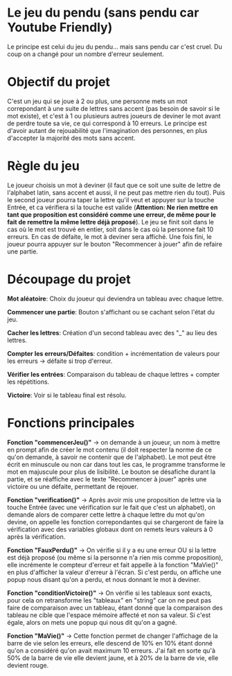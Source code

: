 # Le jeu du pendu (sans pendu car Youtube Friendly)

Le principe est celui du jeu du pendu... mais sans pendu car c'est cruel. Du coup on a changé pour un nombre d'erreur seulement.

# Objectif du projet
C'est un jeu qui se joue à 2 ou plus, une personne mets un mot correpondant à une suite de lettres sans accent (pas besoin de savoir si le mot existe), et c'est à 1 ou plusieurs autres joueurs de deviner le mot avant de perdre toute sa vie, ce qui correspond à 10 erreurs. Le principe est d'avoir autant de rejouabilité que l'imagination des personnes, en plus d'accepter la majorité des mots sans accent.

# Règle du jeu
Le joueur choisis un mot à deviner (il faut que ce soit une suite de lettre de l'alphabet latin, sans accent et aussi, il ne peut pas mettre rien du tout). Puis le second joueur pourra taper la lettre qu'il veut et appuyer sur la touche Entrée, et ca vérifiera si la touche est valide (**Attention: Ne rien mettre en tant que proposition est considéré comme une erreur, de même pour le fait de remettre la même lettre déjà proposé**). Le jeu se finit soit dans le cas où le mot est trouvé en entier, soit dans le cas où la personne fait 10 erreurs. En cas de défaite, le mot à deviner sera affiché. Une fois fini, le joueur pourra appuyer sur le bouton "Recommencer à jouer" afin de refaire une partie.

# Découpage du projet
**Mot aléatoire**: Choix du joueur qui deviendra un tableau avec chaque lettre.

**Commencer une partie**: Bouton s'affichant ou se cachant selon l'état du jeu.

**Cacher les lettres**: Création d'un second tableau avec des "_" au lieu des lettres.

**Compter les erreurs/Défaites**: condition + incrémentation de valeurs pour les erreurs -> défaite si trop d'erreur.

**Vérifier les entrées**: Comparaison du tableau de chaque lettres + compter les répétitions.

**Victoire**: Voir si le tableau final est résolu.

# Fonctions principales
**Fonction "commencerJeu()"** -> on demande à un joueur, un nom à mettre en prompt afin de créer le mot contenu (il doit respecter la norme de ce qu'on demande, à savoir ne contenir que de l'alphabet). Le mot peut être écrit en minuscule ou non car dans tout les cas, le programme transforme le mot en majuscule pour plus de lisibilité. Le bouton se désafiche durant la partie, et se réaffiche avec le texte "Recommencer à jouer" après une victoire ou une défaite, permettant de rejouer.

**Fonction "verification()"** -> Après avoir mis une proposition de lettre via la touche Entrée (avec une vérification sur le fait que c'est un alphabet), on demande alors de comparer cette lettre à chaque lettre du mot qu'on devine, on appelle les fonction correpondantes qui se chargeront de faire la vérification avec des variables globaux dont on remets leurs valeurs à 0 après la vérification.

**Fonction "FauxPerdu()"** -> On vérifie si il y a eu une erreur OU si la lettre est déjà proposé (ou même si la personne n'a rien mis comme proposition), elle incrémente le compteur d'erreur et fait appelle à la fonction "MaVie()" en plus d'afficher la valeur d'erreur à l'écran. Si c'est perdu, on affiche une popup nous disant qu'on a perdu, et nous donnant le mot à deviner.

**Fonction "conditionVictoire()"** -> On vérifie si les tableaux sont exacts, pour cela on retransforme les "tableaux" en "string" car on ne peut pas faire de comparaison avec un tableau, étant donné que la comparaison des tableau ne cible que l'espace mémoire affecté et non sa valeur. Si c'est égale, alors on mets une popup qui nous dit qu'on a gagné.

**Fonction "MaVie()"** -> Cette fonction permet de changer l'affichage de la barre de vie selon les erreurs, elle descend de 10% en 10% étant donné qu'on a considéré qu'on avait maximum 10 erreurs. J'ai fait en sorte qu'à 50% de la barre de vie elle devient jaune, et à 20% de la barre de vie, elle devient rouge.